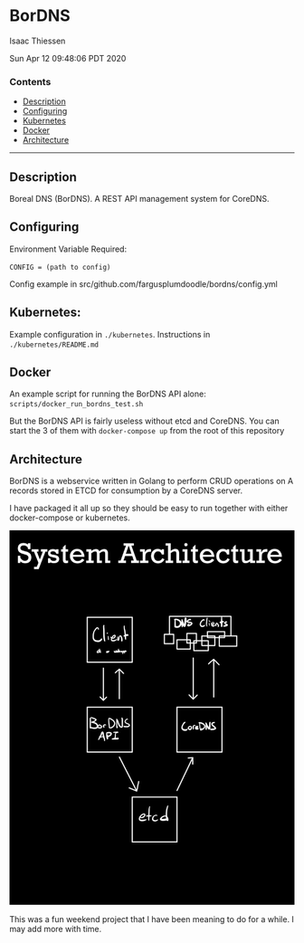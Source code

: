 
# BorDNS
Isaac Thiessen

Sun Apr 12 09:48:06 PDT 2020


### Contents
- [Description](##Description)
- [Configuring](##Configuring)
- [Kubernetes](##Kubernetes)
- [Docker](##Docker)
- [Architecture](##Architecture)

---------------------------------------------------


## Description
  Boreal DNS (BorDNS). A REST API management system for CoreDNS.

## Configuring
Environment Variable Required:

  `CONFIG = (path to config)`

Config example in src/github.com/fargusplumdoodle/bordns/config.yml

## Kubernetes:

Example configuration in `./kubernetes`. Instructions in `./kubernetes/README.md`

## Docker
An example script for running the BorDNS API alone: `scripts/docker_run_bordns_test.sh`

But the BorDNS API is fairly useless without etcd and CoreDNS.
You can start the 3 of them with `docker-compose up`
from the root of this repository

## Architecture

BorDNS is a webservice written in Golang to perform
CRUD operations on A records stored in ETCD for consumption
by a CoreDNS server.

I have packaged it all up so they should be easy to run together
with either docker-compose or kubernetes.

![System Architecture](./docs/system-architecture.jpg)

This was a fun weekend project that I have been meaning to do for a
while. I may add more with time.


